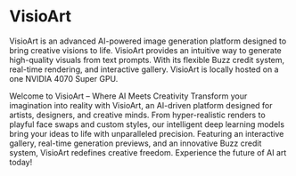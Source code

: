# VisioArt
VisioArt is an advanced AI-powered image generation platform designed to bring creative visions to life. VisioArt provides an intuitive way to generate high-quality visuals from text prompts. With its flexible Buzz credit system, real-time rendering, and interactive gallery. VisioArt is locally hosted on a one NVIDIA 4070 Super GPU.


Welcome to VisioArt – Where AI Meets Creativity
Transform your imagination into reality with VisioArt, an AI-driven platform designed for artists, designers, and creative minds. From hyper-realistic renders to playful face swaps and custom styles, our intelligent deep learning models bring your ideas to life with unparalleled precision. Featuring an interactive gallery, real-time generation previews, and an innovative Buzz credit system, VisioArt redefines creative freedom. Experience the future of AI art today!
